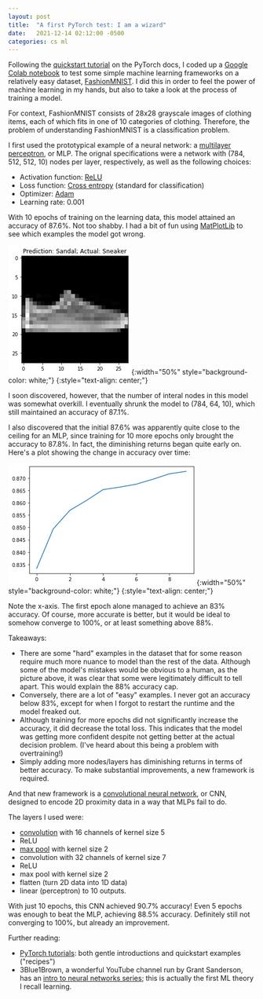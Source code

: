 ```yaml
---
layout: post
title:  "A first PyTorch test: I am a wizard"
date:   2021-12-14 02:12:00 -0500
categories: cs ml
---
```


Following the [quickstart tutorial](https://pytorch.org/tutorials/beginner/basics/quickstart_tutorial.html) on the PyTorch docs, I coded up a [Google Colab notebook](https://colab.research.google.com/drive/1HtPD7zb5sKBIkPb_ITskobCiXDw1Qxk-?usp=sharing) to test some simple machine learning frameworks on a relatively easy dataset, [FashionMNIST](https://github.com/zalandoresearch/fashion-mnist). I did this in order to feel the power of machine learning in my hands, but also to take a look at the process of training a model.

For context, FashionMNIST consists of 28x28 grayscale images of clothing items, each of which fits in one of 10 categories of clothing. Therefore, the problem of understanding FashionMNIST is a classification problem.

I first used the prototypical example of a neural network: a [multilayer perceptron](https://en.wikipedia.org/wiki/Multilayer_perceptron), or MLP. The orignal specifications were a network with (784, 512, 512, 10) nodes per layer, respectively, as well as the following choices:
* Activation function: [ReLU](https://pytorch.org/docs/stable/generated/torch.nn.ReLU.html)
* Loss function: [Cross entropy](https://pytorch.org/docs/stable/generated/torch.nn.CrossEntropyLoss.html) (standard for classification)
* Optimizer: [Adam](https://pytorch.org/docs/stable/generated/torch.optim.Adam.html)
* Learning rate: 0.001

With 10 epochs of training on the learning data, this model attained an accuracy of 87.6%. Not too shabby. I had a bit of fun using [MatPlotLib](https://matplotlib.org/) to see which examples the model got wrong.

![wrong-prediction-haha](/assets/pytorch-test/prediction.png){:width="50%" style="background-color: white;"}
{:style="text-align: center;"}

I soon discovered, however, that the number of interal nodes in this model was somewhat overkill. I eventually shrunk the model to (784, 64, 10), which still maintained an accuracy of 87.1%.

I also discovered that the initial 87.6% was apparently quite close to the ceiling for an MLP, since training for 10 more epochs only brought the accuracy to 87.8%. In fact, the diminishing returns began quite early on. Here's a plot showing the change in accuracy over time:

![accuracy-over-time](/assets/pytorch-test/accuracy.png){:width="50%" style="background-color: white;"}
{:style="text-align: center;"}

Note the x-axis. The first epoch alone managed to achieve an 83% accuracy. Of course, more accurate is better, but it would be ideal to somehow converge to 100%, or at least something above 88%.

Takeaways:
* There are some "hard" examples in the dataset that for some reason require much more nuance to model than the rest of the data. Although some of the model's mistakes would be obvious to a human, as the picture above, it was clear that some were legitimately difficult to tell apart. This would explain the 88% accuracy cap.
* Conversely, there are a lot of "easy" examples. I never got an accuracy below 83%, except for when I forgot to restart the runtime and the model freaked out.
* Although training for more epochs did not significantly increase the accuracy, it did decrease the total loss. This indicates that the model was getting more confident despite not getting better at the actual decision problem. (I've heard about this being a problem with overtraining!)
* Simply adding more nodes/layers has diminishing returns in terms of better accuracy. To make substantial improvements, a new framework is required.

And that new framework is a [convolutional neural network](https://en.wikipedia.org/wiki/Convolutional_neural_network), or CNN, designed to encode 2D proximity data in a way that MLPs fail to do.

The layers I used were:
* [convolution](https://en.wikipedia.org/wiki/Convolutional_neural_network#Convolutional_layer) with 16 channels of kernel size 5
* ReLU
* [max pool](https://en.wikipedia.org/wiki/Convolutional_neural_network#Pooling_layer) with kernel size 2
* convolution with 32 channels of kernel size 7
* ReLU
* max pool with kernel size 2
* flatten (turn 2D data into 1D data)
* linear (perceptron) to 10 outputs.

With just 10 epochs, this CNN achieved 90.7% accuracy! Even 5 epochs was enough to beat the MLP, achieving 88.5% accuracy. Definitely still not converging to 100%, but already an improvement.

Further reading:
* [PyTorch tutorials](https://pytorch.org/tutorials/): both gentle introductions and quickstart examples ("recipes")
* 3Blue1Brown, a wonderful YouTube channel run by Grant Sanderson, has an [intro to neural networks series](https://www.youtube.com/playlist?list=PLZHQObOWTQDNU6R1_67000Dx_ZCJB-3pi); this is actually the first ML theory I recall learning.
